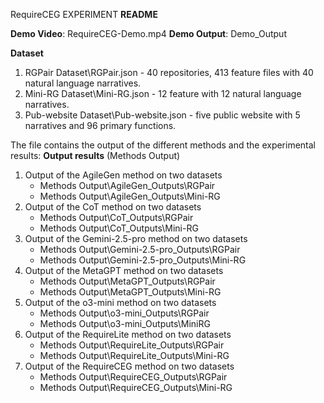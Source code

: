 RequireCEG EXPERIMENT **README**

**Demo Video**: RequireCEG-Demo.mp4  **Demo Output**: Demo_Output

**Dataset**
1. RGPair Dataset\RGPair.json - 40 repositories, 413 feature files with 40 natural language narratives.
2. Mini-RG Dataset\Mini-RG.json - 12 feature with 12 natural language narratives.
3. Pub-website Dataset\Pub-website.json - five public website with 5 narratives and 96 primary functions.

The file contains the output of the different methods and the experimental results:
**Output results** (Methods Output)
1. Output of the AgileGen method on two datasets
    - Methods Output\AgileGen_Outputs\RGPair
    - Methods Output\AgileGen_Outputs\Mini-RG
2. Output of the CoT method on two datasets
    - Methods Output\CoT_Outputs\RGPair
    - Methods Output\CoT_Outputs\Mini-RG
3. Output of the Gemini-2.5-pro method on two datasets
    - Methods Output\Gemini-2.5-pro_Outputs\RGPair
    - Methods Output\Gemini-2.5-pro_Outputs\Mini-RG
4. Output of the MetaGPT method on two datasets
    - Methods Output\MetaGPT_Outputs\RGPair
    - Methods Output\MetaGPT_Outputs\Mini-RG
5. Output of the o3-mini method on two datasets
    - Methods Output\o3-mini_Outputs\RGPair
    - Methods Output\o3-mini_Outputs\MiniRG
6. Output of the RequireLite method on two datasets
    - Methods Output\RequireLite_Outputs\RGPair
    - Methods Output\RequireLite_Outputs\Mini-RG
7. Output of the RequireCEG method on two datasets
    - Methods Output\RequireCEG_Outputs\RGPair
    - Methods Output\RequireCEG_Outputs\Mini-RG
